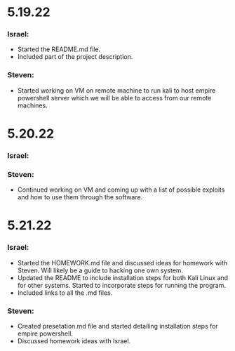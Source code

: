 # 5.19.22
### Israel: 
* Started the README.md file.
* Included part of the project description.

### Steven:
* Started working on VM on remote machine to run kali to host empire powershell server which we will be able to access from our remote machines.

# 5.20.22
### Israel: 

### Steven:
* Continued working on VM and coming up with a list of possible exploits and how to use them through the software.

# 5.21.22
### Israel:
* Started the HOMEWORK.md file and discussed ideas for homework with Steven. Will likely be a guide to hacking one own system. 
* Updated the README to include installation steps for both Kali Linux and for other systems. Started to incorporate steps for running the program.
* Included links to all the .md files.

### Steven:
* Created presetation.md file and started detailing installation steps for empire powershell.
* Discussed homework ideas with Israel. 
